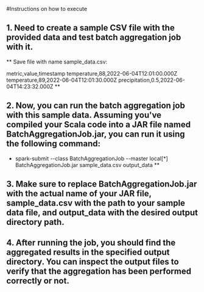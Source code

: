 #Instructions on how to execute

## 1. Need to create a sample CSV file with the provided data and test batch aggregation job with it.

** Save file with name sample_data.csv:

metric,value,timestamp
temperature,88,2022-06-04T12:01:00.000Z
temperature,89,2022-06-04T12:01:30.000Z
precipitation,0.5,2022-06-04T14:23:32.000Z   ** 

## 2. Now, you can run the batch aggregation job with this sample data. Assuming you've compiled your Scala code into a JAR file named BatchAggregationJob.jar, you can run it using the following command:

-  spark-submit --class BatchAggregationJob --master local[*] BatchAggregationJob.jar sample_data.csv output_data   ** 

## 3. Make sure to replace BatchAggregationJob.jar with the actual name of your JAR file, sample_data.csv with the path to your sample data file, and output_data with the desired output directory path.

## 4. After running the job, you should find the aggregated results in the specified output directory. You can inspect the output files to verify that the aggregation has been performed correctly or not.
